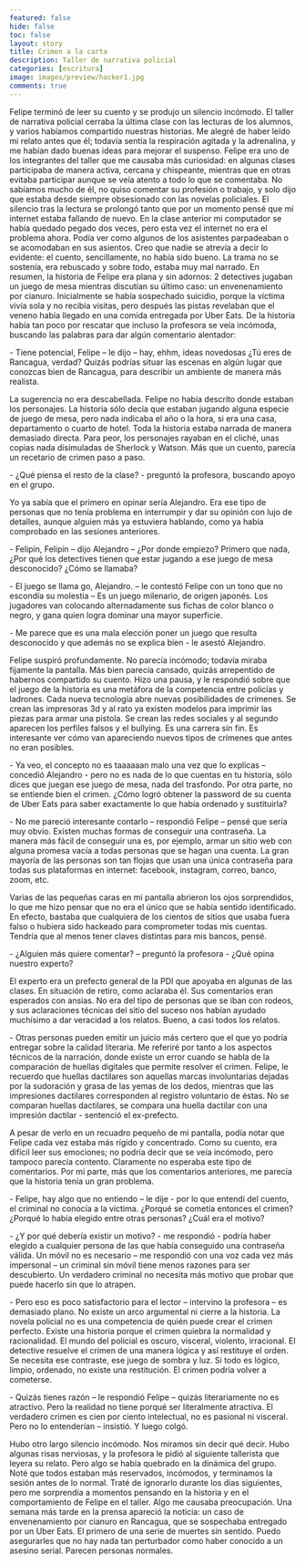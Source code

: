 ```yaml
---
featured: false
hide: false
toc: false
layout: story
title: Crimen a la carta
description: Taller de narrativa policial
categories: [escritura]
image: images/preview/hacker1.jpg
comments: true
---
```


Felipe terminó de leer su cuento y se produjo un silencio incómodo. El taller de narrativa policial cerraba la última clase con las lecturas de los alumnos, y varios habíamos compartido nuestras historias. Me alegré de haber leído mi relato antes que él; todavía sentía la respiración agitada y la adrenalina, y me habían dado buenas ideas para mejorar el suspenso. Felipe era uno de los integrantes del taller que me causaba más curiosidad: en algunas clases participaba de manera activa, cercana y chispeante, mientras que en otras evitaba participar aunque se veía atento a todo lo que se comentaba. No sabíamos mucho de él, no quiso comentar su profesión o trabajo, y solo dijo que estaba desde siempre obsesionado con las novelas policiales. El silencio tras la lectura se prolongó tanto que por un momento pensé que mi internet estaba fallando de nuevo. En la clase anterior mi computador se había quedado pegado dos veces, pero esta vez el internet no era el problema ahora. Podía ver como algunos de los asistentes parpadeaban o se acomodaban en sus asientos. 
Creo que nadie se atrevía a decir lo evidente: el cuento, sencillamente, no había sido bueno. La trama no se sostenía, era rebuscado y sobre todo, estaba muy mal narrado. En resumen, la historia de Felipe era plana y sin adornos: 2 detectives jugaban un juego de mesa mientras discutían su último caso: un envenenamiento por cianuro. Inicialmente se había sospechado suicidio, porque la víctima vivía sola y no recibía visitas, pero después las pistas revelaban que el veneno había llegado en una comida entregada por Uber Eats. 
De la historia había tan poco por rescatar que incluso la profesora se veía incómoda, buscando las palabras para dar algún comentario alentador:

\-   Tiene potencial, Felipe – le dijo – hay, ehhm, ideas novedosas ¿Tú eres de Rancagua, verdad? Quizás podrías situar las escenas en algún lugar que conozcas bien de Rancagua, para describir un ambiente de manera más realista.

La sugerencia no era descabellada. Felipe no había descrito donde estaban los personajes. La historia sólo decía que estaban jugando alguna especie de juego de mesa, pero nada indicaba el año o la hora, si era una casa, departamento o cuarto de hotel. Toda la historia estaba narrada de manera demasiado directa. Para peor, los personajes rayaban en el cliché, unas copias nada disimuladas de Sherlock y Watson. Más que un cuento, parecía un recetario de crimen paso a paso.

\-   ¿Qué piensa el resto de la clase? - preguntó la profesora, buscando apoyo en el grupo.

Yo ya sabía que el primero en opinar sería Alejandro. Era ese tipo de personas que no tenía problema en interrumpir y dar su opinión con lujo de detalles, aunque alguien más ya estuviera hablando, como ya había comprobado en las sesiones anteriores.

\- Felipín, Felipín – dijo Alejandro – ¿Por donde empiezo? Primero que nada, ¿Por qué los detectives tienen que estar jugando a ese juego de mesa desconocido? ¿Cómo se llamaba?

\-   El juego se llama go, Alejandro. – le contestó Felipe con un tono que no escondía su molestia –  Es un juego milenario, de origen japonés. Los jugadores van colocando alternadamente sus fichas de color blanco o negro, y gana quien logra dominar una mayor superficie. 

\- Me parece que es una mala elección poner un juego que resulta desconocido y que además no se explica bien - le asestó Alejandro.

Felipe suspiró profundamente. No parecía incómodo; todavía miraba fijamente la pantalla. Más bien parecía cansado, quizás arrepentido de habernos compartido su cuento. Hizo una pausa, y le respondió sobre que el juego de la historia es una metáfora de la competencia entre policías y ladrones. Cada nueva tecnología abre nuevas posibilidades de crímenes. Se crean las impresoras 3d y al rato ya existen modelos para imprimir las piezas para armar una pistola. Se crean las redes sociales y al segundo aparecen los perfiles falsos y el bullying. Es una carrera sin fin. Es interesante ver cómo van apareciendo nuevos tipos de crímenes que antes no eran posibles.

\-  Ya veo, el concepto no es taaaaaan malo una vez que lo explicas – concedió Alejandro - pero no es nada de lo que cuentas en tu historia, sólo dices que juegan ese juego de mesa, nada del trasfondo. Por otra parte, no se entiende bien el crimen. ¿Cómo logró obtener la password de su cuenta de Uber Eats para saber exactamente lo que había ordenado y sustituirla?

\- No me pareció interesante contarlo – respondió Felipe – pensé que sería muy obvio. Existen muchas formas de conseguir una contraseña. La manera más fácil de conseguir una es, por ejemplo, armar un sitio web con alguna promesa vacía a todas personas que se hagan una cuenta. La gran mayoría de las personas son tan flojas que usan una única contraseña para todas sus plataformas en internet: facebook, instagram, correo, banco, zoom, etc. 

Varias de las pequeñas caras en mi pantalla abrieron los ojos sorprendidos, lo que me hizo pensar que no era el único que se había sentido identificado. En efecto, bastaba que cualquiera de los cientos de sitios que usaba fuera falso o hubiera sido hackeado para comprometer todas mis cuentas. Tendría que al menos tener claves distintas para mis bancos, pensé.



\- ¿Alguien más quiere comentar? – preguntó la profesora - ¿Qué opina nuestro experto?

El experto era un prefecto general de la PDI que apoyaba en algunas de las clases. En situación de retiro, como aclaraba él. Sus comentarios eran esperados con ansias. No era del tipo de personas que se iban con rodeos, y sus aclaraciones técnicas del sitio del suceso nos habían ayudado muchísimo a dar veracidad a los relatos. Bueno, a casi todos los relatos.

\-  Otras personas pueden emitir un juicio más certero que el que yo podría entregar sobre la calidad literaria. Me referiré por tanto a los aspectos técnicos de la narración, donde existe un error cuando se habla de la comparación de huellas digitales que permite resolver el crimen. Felipe, le recuerdo que huellas dactilares son aquellas marcas involuntarias dejadas por la sudoración y grasa de las yemas de los dedos, mientras que las impresiones dactilares corresponden al registro voluntario de éstas. No se comparan huellas dactilares, se compara una huella dactilar con una impresión dactilar - sentenció el ex-prefecto.  

A pesar de verlo en un recuadro pequeño de mi pantalla, podía notar que Felipe cada vez estaba más rígido y concentrado. Como su cuento, era difícil leer sus emociones; no podría decir que se veía incómodo, pero tampoco parecía contento. Claramente no esperaba este tipo de comentarios. Por mi parte, más que los comentarios anteriores, me parecía que la historia tenía un gran problema.

\- Felipe, hay algo que no entiendo – le dije - por lo que entendí del cuento, el criminal no conocía a la víctima. ¿Porqué se cometía entonces el crimen? ¿Porqué lo había elegido entre otras personas? ¿Cuál era el motivo?

\-  ¿Y por qué debería existir un motivo? - me respondió - podría haber elegido a cualquier persona de las que había conseguido una contraseña válida. Un móvil no es necesario – me respondió con una voz cada vez más impersonal – un criminal sin móvil tiene menos razones para ser descubierto. Un verdadero criminal no necesita más motivo que probar que puede hacerlo sin que lo atrapen.

\-  Pero eso es poco satisfactorio para el lector – intervino la profesora – es demasiado plano. No existe un arco argumental ni cierre a la historia. La novela policial no es una competencia de quién puede crear el crimen perfecto. Existe una historia porque el crimen quiebra la normalidad y racionalidad. El mundo del policial es oscuro, visceral, violento, irracional. El detective resuelve el crimen de una manera lógica y así restituye el orden. Se necesita ese contraste, ese juego de sombra y luz. Si todo es lógico, limpio, ordenado, no existe una restitución. El crimen podría volver a cometerse.

\- Quizás tienes razón – le respondió Felipe – quizás literariamente no es atractivo. Pero la realidad no tiene porqué ser literalmente atractiva. El verdadero crimen es cien por ciento intelectual, no es pasional ni visceral. Pero no lo entenderían – insistió. Y luego colgó. 

Hubo otro largo silencio incómodo. Nos miramos sin decir qué decir. Hubo algunas risas nerviosas, y la profesora le pidió al siguiente tallerista que leyera su relato. Pero algo se había quebrado en la dinámica del grupo. Noté que todos estaban más reservados, incómodos, y terminamos la sesión antes de lo normal. Traté de ignorarlo durante los días siguientes, pero me sorprendía a momentos pensando en la historia y en el comportamiento de Felipe en el taller. Algo me causaba preocupación. Una semana más tarde en la prensa apareció la noticia: un caso de envenenamiento por cianuro en Rancagua, que se sospechaba entregado por un Uber Eats. El primero de una serie de muertes sin sentido. Puedo asegurarles que no hay nada tan perturbador como haber conocido a un asesino serial. Parecen personas normales.
